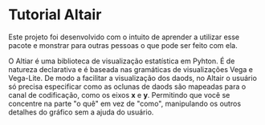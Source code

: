 # Tutorial Altair

Este projeto foi desenvolvido com o intuito de aprender a utilizar esse pacote e monstrar para outras pessoas o que pode ser feito com ela.

O Altiar é uma biblioteca de visualização estatística em Pyhton. É de natureza declarativa e é baseada nas gramáticas de visualizações Vega e Vega-Lite. De modo a facilitar a visualização dos daods, no Altair o usuário só precisa especificar como as oclunas de daods são mapeadas para o canal de codificação, como os eixos <b>x</b> e <b>y</b>. Permitindo que você se concentre na parte "o quê" em vez de "como", manipulando os outros detalhes do gráfico sem a ajuda do usuário. 